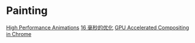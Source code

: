 # Painting

[High Performance Animations](https://www.html5rocks.com/en/tutorials/speed/high-performance-animations/)
[16 毫秒的优化](https://github.com/puterjam/speed_render)
[GPU Accelerated Compositing in Chrome](http://www.chromium.org/developers/design-documents/gpu-accelerated-compositing-in-chrome)
